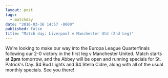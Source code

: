 ```yaml
---
layout: post
tags: 
  - matchday
date: "2016-03-16 14:57 -0600"
published: false
title: "Match day: Liverpool v Manchester Utd (2nd Leg)"
---
```


We're looking to make our way into the Europa League Quarterfinals following our 2-0 victory in the first leg v Manchester United. Match starts at **2pm** tomorrow, and the Abbey will be open and running specials for St. Patrick's Day. $4 Bud Lights and $4 Stella Cidre, along with all of the usual monthly specials. See you there!
